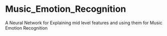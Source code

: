 # Music_Emotion_Recognition
A Neural Network for Explaining mid level features and using them for Music Emotion Recognition 
